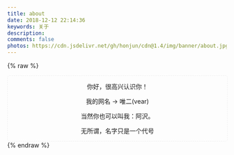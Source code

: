 ```yaml
---
title: about
date: 2018-12-12 22:14:36
keywords: 关于
description: 
comments: false
photos: https://cdn.jsdelivr.net/gh/honjun/cdn@1.4/img/banner/about.jpg
---
```

{% raw %}
<!-- <div class="moe-mashiro" style="text-align:center; font-size: 50px; margin-bottom: 20px;">[唯二主義]</div> -->
<!-- <div id="hello-mashiro" class="popcontainer" style="min-height: 300px; padding: 2px 6px 4px; background-color: rgba(242, 242, 242, 0.5); border-radius: 10px;">
  <center>
  <p>
  </p>
  <h4>
  与&nbsp;<ruby>
  Mashiro&nbsp;<rp>
  （</rp>
  <rt>
  真（ま）白（しろ）</rt>
  <rp>
  ）</rp>
  </ruby>
  对话中...</h4>
  <p>
  </p>
  </center>
  <bot-ui></botui>
</div> -->
<div style="width: 100%;border:1px dashed #eee;border-radius: 5px;text-align: center;">
    <p>你好，很高兴认识你！</p>
    <p>我的网名 -> 唯二(vear)</p>
    <p>当然你也可以叫我：阿沢。</p>
    <p>无所谓，名字只是一个代号</p>
</div>
<script src="https://cdn.jsdelivr.net/vue/latest/vue.min.js"></script>
<script src="https://unpkg.com/botui/build/botui.min.js"></script>
<script>
function bot_ui_ini() {
    var botui = new BotUI("hello-mashiro");
    botui.message.add({
        delay: 800,
        content: "Hi, there111👋"
    }).then(function () {
        botui.message.add({
            delay: 1100,
            content: "这里是 Mashiro"
        }).then(function () {
            botui.message.add({
                delay: 1100,
                content: "一个可爱的蓝孩子~"
            }).then(function () {
                botui.action.button({
                    delay: 1600,
                    action: [{
                        text: "然后呢？ 😃",
                        value: "sure"
                    }, {
                        text: "少废话！ 🙄",
                        value: "skip"
                    }]
                }).then(function (a) {
                    "sure" == a.value && sure();
                    "skip" == a.value && end()
                })
            })
        })
    });
    var sure = function () {
            botui.message.add({
                delay: 600,
                content: "😘"
            }).then(function () {
                secondpart()
            })
        },
        end = function () {
            botui.message.add({
                delay: 600,
                content: "![...](https://view.moezx.cc/images/2018/05/06/a1c4cd0452528b572af37952489372b6.md.jpg)"
            })
        },
        secondpart = function () {
            botui.message.add({
                delay: 1500,
                content: "目前就读于上海财经大学"
            }).then(function () {
                botui.message.add({
                    delay: 1500,
                    content: "向往技术却误入商科，但后来喜欢上了经济学…"
                }).then(function () {
                    botui.message.add({
                        delay: 1200,
                        content: "因为数据分析也需要Coder嘛"
                    }).then(function () {
                        botui.message.add({
                            delay: 1500,
                            content: "主攻 R 语言和 Python，略懂 STATA，偶尔也折腾 HTML/CSS/JavaScript/PHP"
                        }).then(function () {
                            botui.message.add({
                                delay: 1500,
                                content: "研究的方向，是经济/金融方向的数据分析（data science）以及机器学习（machine learning）"
                            }).then(function () {
                                botui.message.add({
                                    delay: 1800,
                                    content: "喜欢画画，希望有一天能够被称为画师"
                                }).then(function () {
                                    botui.action.button({
                                        delay: 1100,
                                        action: [{
                                            text: "为什么叫Mashiro呢？ 🤔",
                                            value: "why-mashiro"
                                        }]
                                    }).then(function (a) {
                                        thirdpart()
                                    })
                                })
                            })
                        })
                    })
                })
            })
        },
        thirdpart = function () {
            botui.message.add({
                delay: 1E3,
                content: "Mashiro以及站名都来自一部动画，因为和主角有一样的爱好~ 如果有兴趣可以找找首页上的视频~"
            }).then(function () {
                botui.action.button({
                    delay: 1500,
                    action: [{
                        text: "为什么是白猫呢？ 🤔",
                        value: "why-cat"
                    }]
                }).then(function (a) {
                    fourthpart()
                })
            })
        },
        fourthpart = function () {
            botui.message.add({
                delay: 1E3,
                content: "因为对GitHub有种执念… "
            }).then(function () {
                botui.message.add({
                    delay: 1100,
                    content: "而且我真的是猫控！"
                }).then(function () {
                    botui.action.button({
                        delay: 1500,
                        action: [{
                            text: "域名有什么含意吗？(ง •_•)ง",
                            value: "why-domain"
                        }]
                    }).then(function (a) {
                        fifthpart()
                    })
                })
            })
        },
        fifthpart = function () {
            botui.message.add({
                delay: 1E3,
                content: "emmmm，看备案信息你就知道了=.= 本来想要zheng.xin的，但50万真买不起。。"
            }).then(function () {
                botui.message.add({
                    delay: 1600,
                    content: "那么，仔细看看我的博客吧？ ^_^"
                })
            })
        } 
}
bot_ui_ini()
</script>
{% endraw %}